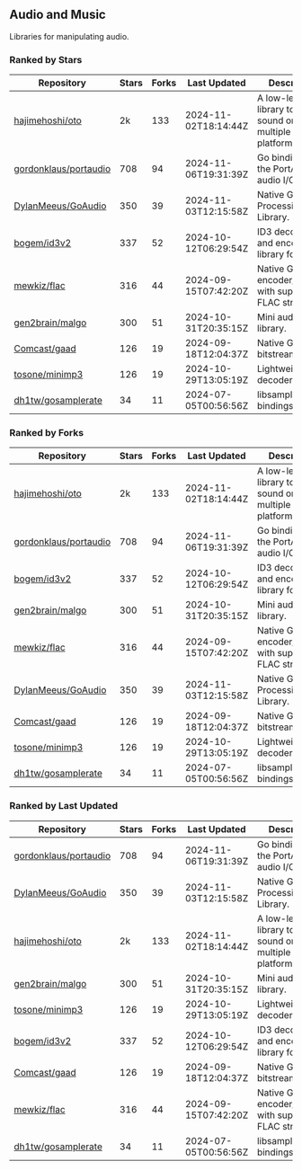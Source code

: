 ## Audio and Music

Libraries for manipulating audio.

### Ranked by Stars

| Repository | Stars | Forks | Last Updated | Description | 
|------------|-------|-------|--------------|-------------|
| [hajimehoshi/oto](https://github.com/hajimehoshi/oto) | 2k | 133 | 2024-11-02T18:14:44Z |  A low-level library to play sound on multiple platforms. |
| [gordonklaus/portaudio](https://github.com/gordonklaus/portaudio) | 708 | 94 | 2024-11-06T19:31:39Z |  Go bindings for the PortAudio audio I/O library. |
| [DylanMeeus/GoAudio](https://github.com/DylanMeeus/GoAudio) | 350 | 39 | 2024-11-03T12:15:58Z |  Native Go Audio Processing Library. |
| [bogem/id3v2](https://github.com/bogem/id3v2) | 337 | 52 | 2024-10-12T06:29:54Z |  ID3 decoding and encoding library for Go. |
| [mewkiz/flac](https://github.com/mewkiz/flac) | 316 | 44 | 2024-09-15T07:42:20Z |  Native Go FLAC encoder/decoder with support for FLAC streams. |
| [gen2brain/malgo](https://github.com/gen2brain/malgo) | 300 | 51 | 2024-10-31T20:35:15Z |  Mini audio library. |
| [Comcast/gaad](https://github.com/Comcast/gaad) | 126 | 19 | 2024-09-18T12:04:37Z |  Native Go AAC bitstream parser. |
| [tosone/minimp3](https://github.com/tosone/minimp3) | 126 | 19 | 2024-10-29T13:05:19Z |  Lightweight MP3 decoder library. |
| [dh1tw/gosamplerate](https://github.com/dh1tw/gosamplerate) | 34 | 11 | 2024-07-05T00:56:56Z |  libsamplerate bindings for go. |

### Ranked by Forks

| Repository | Stars | Forks | Last Updated | Description | 
|------------|-------|-------|--------------|-------------|
| [hajimehoshi/oto](https://github.com/hajimehoshi/oto) | 2k | 133 | 2024-11-02T18:14:44Z |  A low-level library to play sound on multiple platforms. |
| [gordonklaus/portaudio](https://github.com/gordonklaus/portaudio) | 708 | 94 | 2024-11-06T19:31:39Z |  Go bindings for the PortAudio audio I/O library. |
| [bogem/id3v2](https://github.com/bogem/id3v2) | 337 | 52 | 2024-10-12T06:29:54Z |  ID3 decoding and encoding library for Go. |
| [gen2brain/malgo](https://github.com/gen2brain/malgo) | 300 | 51 | 2024-10-31T20:35:15Z |  Mini audio library. |
| [mewkiz/flac](https://github.com/mewkiz/flac) | 316 | 44 | 2024-09-15T07:42:20Z |  Native Go FLAC encoder/decoder with support for FLAC streams. |
| [DylanMeeus/GoAudio](https://github.com/DylanMeeus/GoAudio) | 350 | 39 | 2024-11-03T12:15:58Z |  Native Go Audio Processing Library. |
| [Comcast/gaad](https://github.com/Comcast/gaad) | 126 | 19 | 2024-09-18T12:04:37Z |  Native Go AAC bitstream parser. |
| [tosone/minimp3](https://github.com/tosone/minimp3) | 126 | 19 | 2024-10-29T13:05:19Z |  Lightweight MP3 decoder library. |
| [dh1tw/gosamplerate](https://github.com/dh1tw/gosamplerate) | 34 | 11 | 2024-07-05T00:56:56Z |  libsamplerate bindings for go. |

### Ranked by Last Updated

| Repository | Stars | Forks | Last Updated | Description | 
|------------|-------|-------|--------------|-------------|
| [gordonklaus/portaudio](https://github.com/gordonklaus/portaudio) | 708 | 94 | 2024-11-06T19:31:39Z |  Go bindings for the PortAudio audio I/O library. |
| [DylanMeeus/GoAudio](https://github.com/DylanMeeus/GoAudio) | 350 | 39 | 2024-11-03T12:15:58Z |  Native Go Audio Processing Library. |
| [hajimehoshi/oto](https://github.com/hajimehoshi/oto) | 2k | 133 | 2024-11-02T18:14:44Z |  A low-level library to play sound on multiple platforms. |
| [gen2brain/malgo](https://github.com/gen2brain/malgo) | 300 | 51 | 2024-10-31T20:35:15Z |  Mini audio library. |
| [tosone/minimp3](https://github.com/tosone/minimp3) | 126 | 19 | 2024-10-29T13:05:19Z |  Lightweight MP3 decoder library. |
| [bogem/id3v2](https://github.com/bogem/id3v2) | 337 | 52 | 2024-10-12T06:29:54Z |  ID3 decoding and encoding library for Go. |
| [Comcast/gaad](https://github.com/Comcast/gaad) | 126 | 19 | 2024-09-18T12:04:37Z |  Native Go AAC bitstream parser. |
| [mewkiz/flac](https://github.com/mewkiz/flac) | 316 | 44 | 2024-09-15T07:42:20Z |  Native Go FLAC encoder/decoder with support for FLAC streams. |
| [dh1tw/gosamplerate](https://github.com/dh1tw/gosamplerate) | 34 | 11 | 2024-07-05T00:56:56Z |  libsamplerate bindings for go. |

